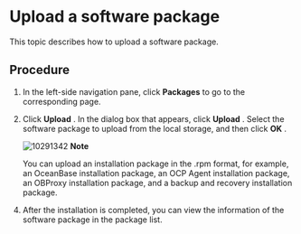 Upload a software package
==============================================

This topic describes how to upload a software package.

Procedure
------------------------------

1. In the left-side navigation pane, click **Packages** to go to the corresponding page.

2. Click **Upload** . In the dialog box that appears, click **Upload** . Select the software package to upload from the local storage, and then click **OK** .

   ![10291342](https://help-static-aliyun-doc.aliyuncs.com/assets/img/en-US/6765148361/p345718.png)
   **Note**

   You can upload an installation package in the .rpm format, for example, an OceanBase installation package, an OCP Agent installation package, an OBProxy installation package, and a backup and recovery installation package.

<!-- -->

4. After the installation is completed, you can view the information of the software package in the package list.
